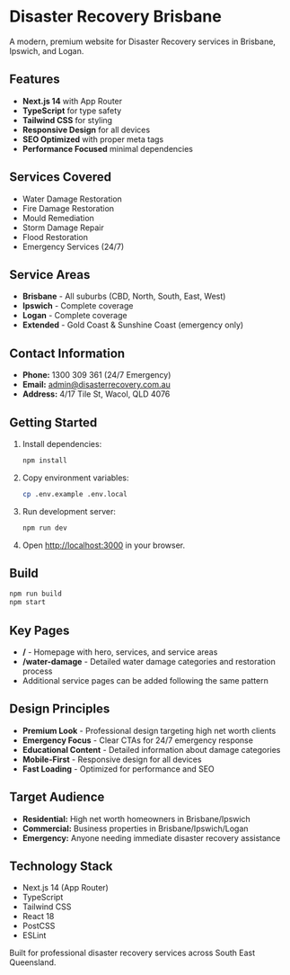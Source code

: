 # Disaster Recovery Brisbane

A modern, premium website for Disaster Recovery services in Brisbane, Ipswich, and Logan.

## Features

- **Next.js 14** with App Router
- **TypeScript** for type safety
- **Tailwind CSS** for styling
- **Responsive Design** for all devices
- **SEO Optimized** with proper meta tags
- **Performance Focused** minimal dependencies

## Services Covered

- Water Damage Restoration
- Fire Damage Restoration
- Mould Remediation
- Storm Damage Repair
- Flood Restoration
- Emergency Services (24/7)

## Service Areas

- **Brisbane** - All suburbs (CBD, North, South, East, West)
- **Ipswich** - Complete coverage
- **Logan** - Complete coverage
- **Extended** - Gold Coast & Sunshine Coast (emergency only)

## Contact Information

- **Phone:** 1300 309 361 (24/7 Emergency)
- **Email:** admin@disasterrecovery.com.au
- **Address:** 4/17 Tile St, Wacol, QLD 4076

## Getting Started

1. Install dependencies:
   ```bash
   npm install
   ```

2. Copy environment variables:
   ```bash
   cp .env.example .env.local
   ```

3. Run development server:
   ```bash
   npm run dev
   ```

4. Open [http://localhost:3000](http://localhost:3000) in your browser.

## Build

```bash
npm run build
npm start
```

## Key Pages

- **/** - Homepage with hero, services, and service areas
- **/water-damage** - Detailed water damage categories and restoration process
- Additional service pages can be added following the same pattern

## Design Principles

- **Premium Look** - Professional design targeting high net worth clients
- **Emergency Focus** - Clear CTAs for 24/7 emergency response
- **Educational Content** - Detailed information about damage categories
- **Mobile-First** - Responsive design for all devices
- **Fast Loading** - Optimized for performance and SEO

## Target Audience

- **Residential:** High net worth homeowners in Brisbane/Ipswich
- **Commercial:** Business properties in Brisbane/Ipswich/Logan
- **Emergency:** Anyone needing immediate disaster recovery assistance

## Technology Stack

- Next.js 14 (App Router)
- TypeScript
- Tailwind CSS
- React 18
- PostCSS
- ESLint

Built for professional disaster recovery services across South East Queensland.